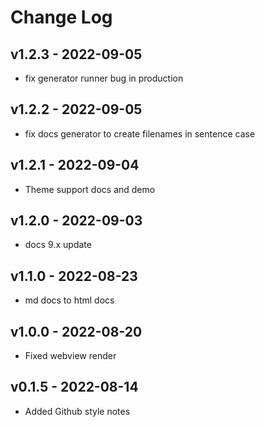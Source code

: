 # Change Log

## v1.2.3 - 2022-09-05

- fix generator runner bug in production

## v1.2.2 - 2022-09-05

- fix docs generator to create filenames in sentence case

## v1.2.1 - 2022-09-04

- Theme support docs and demo

## v1.2.0 - 2022-09-03

- docs 9.x update

## v1.1.0 - 2022-08-23

- md docs to html docs

## v1.0.0 - 2022-08-20

- Fixed webview render

## v0.1.5 - 2022-08-14

- Added Github style notes
